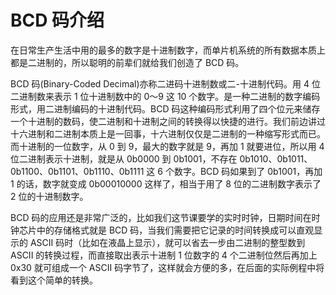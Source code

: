 # BCD 码介绍

在日常生产生活中用的最多的数字是十进制数字，而单片机系统的所有数据本质上都是二进制的，所以聪明的前辈们就给我们创造了 BCD 码。

BCD 码(Binary-Coded Decimal)亦称二进码十进制数或二-十进制代码。用 4 位二进制数来表示 1 位十进制数中的 0～9 这 10 个数字。是一种二进制的数字编码形式，用二进制编码的十进制代码。BCD 码这种编码形式利用了四个位元来储存一个十进制的数码，使二进制和十进制之间的转换得以快捷的进行。我们前边讲过十六进制和二进制本质上是一回事，十六进制仅仅是二进制的一种缩写形式而已。而十进制的一位数字，从 0 到 9，最大的数字就是 9，再加 1 就要进位，所以用 4 位二进制表示十进制，就是从 0b0000 到 0b1001，不存在 0b1010、0b1011、0b1100、0b1101、0b1110、0b1111 这 6 个数字。BCD 码如果到了 0b1001，再加 1 的话，数字就变成 0b00010000 这样了，相当于用了 8 位的二进制数字表示了 2 位的十进制数字。

BCD 码的应用还是非常广泛的，比如我们这节课要学的实时时钟，日期时间在时钟芯片中的存储格式就是 BCD 码，当我们需要把它记录的时间转换成可以直观显示的 ASCII 码时（比如在液晶上显示），就可以省去一步由二进制的整型数到 ASCII 的转换过程，而直接取出表示十进制 1 位数字的 4 个二进制位然后再加上 0x30 就可组成一个 ASCII 码字节了，这样就会方便的多，在后面的实际例程中将看到这个简单的转换。